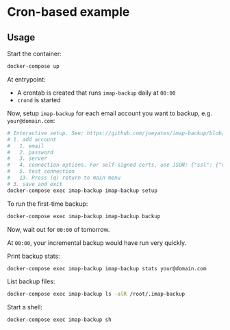 # Cron-based example

## Usage

Start the container:

```sh
docker-compose up
```

At entrypoint:

- A crontab is created that runs `imap-backup` daily at `00:00`
- `crond` is started

Now, setup `imap-backup` for each email account you want to backup, e.g. `your@domain.com`:

```sh
# Interactive setup. See: https://github.com/joeyates/imap-backup/blob/main/docs/commands/setup.md
# 1. add account
#   1. email
#   2. password
#   3. server
#   4. connection options. For self-signed certs, use JSON: {"ssl": {"verify_mode": 0}}
#   5. test connection
#   13. Press (q) return to main menu
# 3. save and exit
docker-compose exec imap-backup imap-backup setup
```

To run the first-time backup:

```sh
docker-compose exec imap-backup imap-backup backup
```

Now, wait out for `00:00` of tomorrow.

At `00:00`, your incremental backup would have run very quickly.

Print backup stats:

```sh
docker-compose exec imap-backup imap-backup stats your@domain.com
```

List backup files:

```sh
docker-compose exec imap-backup ls -alR /root/.imap-backup
```

Start a shell:

```sh
docker-compose exec imap-backup sh
```

